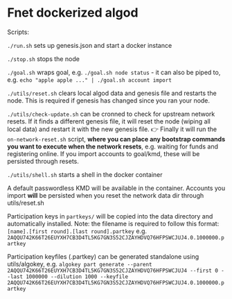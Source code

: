 # Fnet dockerized algod

Scripts:

`./run.sh` sets up genesis.json and start a docker instance

`./stop.sh` stops the node

`./goal.sh` wraps goal, e.g. `./goal.sh node status` - it can also be piped to, e.g. `echo "apple apple ..." | ./goal.sh account import`

`./utils/reset.sh` clears local algod data and genesis file and restarts the node. This is required if genesis has changed since you ran your node.

`./utils/check-update.sh` can be cronned to check for upstream network resets. If it finds a different genesis file, it will reset the node (wiping all local data) and restart it with the new genesis file. 👉 Finally it will run the `on-network-reset.sh` script, **where you can place any bootstrap commands you want to execute when the network resets**, e.g. waiting for funds and registering online. If you import accounts to goal/kmd, these will be persisted through resets.

`./utils/shell.sh` starts a shell in the docker container

A default passwordless KMD will be available in the container. Accounts you import **will** be persisted when you reset the network data dir through utils/reset.sh

Participation keys in `partkeys/` will be copied into the data directory and automatically installed. Note: the filename is required to follow this format: `[name].[first round].[last round].partkey` e.g. `2AQQU742K66T26EUYXH7CB3D4TL5KG7GN3S52CJZAYHDVQ76HFPSWCJUJ4.0.1000000.partkey`

Participation keyfiles (.partkey) can be generated standalone using utils/algokey, e.g. `algokey part generate --parent 2AQQU742K66T26EUYXH7CB3D4TL5KG7GN3S52CJZAYHDVQ76HFPSWCJUJ4 --first 0 --last 1000000 --dilution 1000 --keyfile 2AQQU742K66T26EUYXH7CB3D4TL5KG7GN3S52CJZAYHDVQ76HFPSWCJUJ4.0.1000000.partkey`
